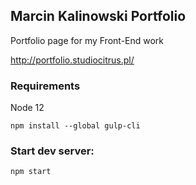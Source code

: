 ## Marcin Kalinowski Portfolio
Portfolio page for my Front-End work

http://portfolio.studiocitrus.pl/

### Requirements
Node  12

`npm install --global gulp-cli`

### Start dev server:
`npm start`
